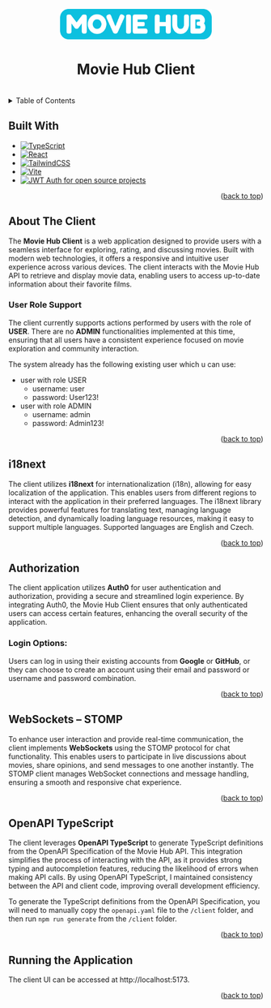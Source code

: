 <a id="readme-top"></a>

<div align="center">
  <img src="../client/src/assets/icons/logo.png" alt="Logo" width="300" height="60">
  <h1 align="center">Movie Hub Client</h1>
</div>

<br />

<details>
  <summary>Table of Contents</summary>
  <ol>
    <li>
      <a href="#built-with">Built With</a>
    </li>
    <li>
      <a href="#about-the-client">About The Client</a>
      <ul>
        <li><a href="#user-role-support">User Role Support</a></li>
      </ul>
    </li>
    <li>
      <a href="#i18next">i18next</a>
    </li>
    <li>
      <a href="#authorization">Authorization</a>
      <ul>
        <li><a href="#login-options">Login Options</a></li>
      </ul>
    </li>
    <li>
      <a href="#websockets---stomp">WebSockets – STOMP</a>
    </li>
    <li>
      <a href="#openapi-typescript">OpenAPI TypeScript</a>
    </li>
    <li>
      <a href="#running-the-application">Running the Application</a>
    </li>
  </ol>
</details>

## Built With

- [![TypeScript](https://img.shields.io/badge/TypeScript-3178C6?style=for-the-badge&logo=typescript&logoColor=fff)](https://www.typescriptlang.org/)
- [![React](https://img.shields.io/badge/React-%2320232a.svg?style=for-the-badge&logo=react&logoColor=%2361DAFB)](https://react.dev/)
- [![TailwindCSS](https://img.shields.io/badge/tailwindcss-%2338B2AC.svg?style=for-the-badge&logo=tailwind-css&logoColor=white)](https://tailwindcss.com/)
- [![Vite](https://img.shields.io/badge/Vite-B73BFE?style=for-the-badge&logo=vite&logoColor=FFD62E)](https://vite.dev/)
- <a href="https://auth0.com/"><img width="150" height="50" alt="JWT Auth for open source projects" src="https://cdn.auth0.com/oss/badges/a0-badge-light.png"></a>

<p align="right">(<a href="#readme-top">back to top</a>)</p>

## About The Client

The **Movie Hub Client** is a web application designed to provide users with a seamless interface for exploring, rating, and discussing movies.
Built with modern web technologies, it offers a responsive and intuitive user experience across various devices.
The client interacts with the Movie Hub API to retrieve and display movie data, enabling users to access up-to-date information about their favorite films.

### User Role Support
The client currently supports actions performed by users with the role of **USER**.
There are no **ADMIN** functionalities implemented at this time, ensuring that all users have a consistent experience focused on movie exploration and community interaction.

The system already has the following existing user which u can use:

- user with role USER
  - username: user
  - password: User123!
- user with role ADMIN
  - username: admin
  - password: Admin123!

<p align="right">(<a href="#readme-top">back to top</a>)</p>

## i18next

The client utilizes **i18next** for internationalization (i18n), allowing for easy localization of the application.
This enables users from different regions to interact with the application in their preferred languages.
The i18next library provides powerful features for translating text, managing language detection, and dynamically loading language resources, making it easy to support multiple languages.
Supported languages are English and Czech.

<p align="right">(<a href="#readme-top">back to top</a>)</p>

## Authorization

The client application utilizes **Auth0** for user authentication and authorization, providing a secure and streamlined login experience.
By integrating Auth0, the Movie Hub Client ensures that only authenticated users can access certain features, enhancing the overall security of the application.

### Login Options:
Users can log in using their existing accounts from **Google** or **GitHub**, or they can choose to create an account using their email and password or username and password combination.

<p align="right">(<a href="#readme-top">back to top</a>)</p>

## WebSockets – STOMP

To enhance user interaction and provide real-time communication, the client implements **WebSockets** using the STOMP protocol for chat functionality.
This enables users to participate in live discussions about movies, share opinions, and send messages to one another instantly.
The STOMP client manages WebSocket connections and message handling, ensuring a smooth and responsive chat experience.

<p align="right">(<a href="#readme-top">back to top</a>)</p>

## OpenAPI TypeScript

The client leverages **OpenAPI TypeScript** to generate TypeScript definitions from the OpenAPI Specification of the Movie Hub API.
This integration simplifies the process of interacting with the API, as it provides strong typing and autocompletion features, reducing the likelihood of errors when making API calls.
By using OpenAPI TypeScript, I maintained consistency between the API and client code, improving overall development efficiency.

To generate the TypeScript definitions from the OpenAPI Specification, you will need to manually copy the `openapi.yaml` file to the `/client` folder, and then run `npm run generate` from the `/client` folder.

<p align="right">(<a href="#readme-top">back to top</a>)</p>

## Running the Application

The client UI can be accessed at http://localhost:5173.

<p align="right">(<a href="#readme-top">back to top</a>)</p>